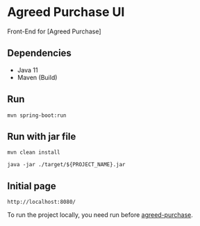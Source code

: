 # Agreed Purchase UI

Front-End for [Agreed Purchase]

## Dependencies
* Java 11
* Maven (Build)

## Run
```
mvn spring-boot:run
```

## Run with jar file
```
mvn clean install 

java -jar ./target/${PROJECT_NAME}.jar
```

## Initial page
```
http://localhost:8080/
```

To run the project locally, you need run before [agreed-purchase](https://github.com/isacaguiar/agreed-purchase).
